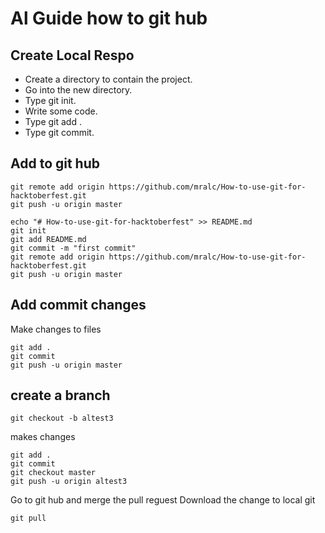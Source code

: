 # Al Guide how to git hub

## Create Local Respo 


* Create a directory to contain the project.
* Go into the new directory.
* Type git init.
* Write some code.
* Type git add .
* Type git commit.

## Add to git hub 
```
git remote add origin https://github.com/mralc/How-to-use-git-for-hacktoberfest.git
git push -u origin master
```

```
echo "# How-to-use-git-for-hacktoberfest" >> README.md
git init
git add README.md
git commit -m "first commit"
git remote add origin https://github.com/mralc/How-to-use-git-for-hacktoberfest.git
git push -u origin master
```

## Add commit changes

Make changes to files
```
git add .
git commit
git push -u origin master
```

## create a branch 
```
git checkout -b altest3
```
makes changes
```
git add .
git commit
git checkout master
git push -u origin altest3
```
Go to git hub and merge the pull reguest
Download the change to local git
```
git pull
```